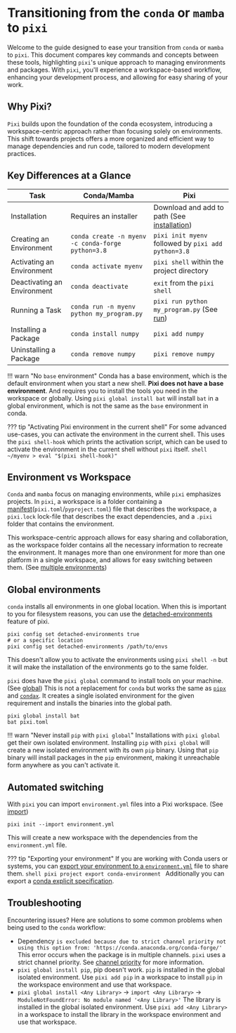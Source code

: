# Transitioning from the `conda` or `mamba` to `pixi`
Welcome to the guide designed to ease your transition from `conda` or `mamba` to `pixi`.
This document compares key commands and concepts between these tools, highlighting `pixi`'s unique approach to managing environments and packages.
With `pixi`, you'll experience a workspace-based workflow, enhancing your development process, and allowing for easy sharing of your work.

## Why Pixi?

`Pixi` builds upon the foundation of the conda ecosystem, introducing a workspace-centric approach rather than focusing solely on environments.
This shift towards projects offers a more organized and efficient way to manage dependencies and run code, tailored to modern development practices.

## Key Differences at a Glance

| Task                        | Conda/Mamba                                       | Pixi                                                                      |
|-----------------------------|---------------------------------------------------|---------------------------------------------------------------------------|
| Installation                | Requires an installer                             | Download and add to path (See [installation](../index.md))                |
| Creating an Environment     | `conda create -n myenv -c conda-forge python=3.8` | `pixi init myenv` followed by `pixi add python=3.8`                       |
| Activating an Environment   | `conda activate myenv`                            | `pixi shell` within the project directory                                 |
| Deactivating an Environment | `conda deactivate`                                | `exit` from the `pixi shell`                                              |
| Running a Task              | `conda run -n myenv python my_program.py`         | `pixi run python my_program.py` (See [run](../reference/cli/pixi/run.md)) |
| Installing a Package        | `conda install numpy`                             | `pixi add numpy`                                                          |
| Uninstalling a Package      | `conda remove numpy`                              | `pixi remove numpy`                                                       |


!!! warn "No `base` environment"
    Conda has a base environment, which is the default environment when you start a new shell.
    **Pixi does not have a base environment**. And requires you to install the tools you need in the workspace or globally.
    Using `pixi global install bat` will install `bat` in a global environment, which is not the same as the `base` environment in conda.

??? tip "Activating Pixi environment in the current shell"
    For some advanced use-cases, you can activate the environment in the current shell.
    This uses the `pixi shell-hook` which prints the activation script, which can be used to activate the environment in the current shell without `pixi` itself.
    ```shell
    ~/myenv > eval "$(pixi shell-hook)"
    ```

## Environment vs Workspace
`Conda` and `mamba` focus on managing environments, while `pixi` emphasizes projects.
In `pixi`, a workspace is a folder containing a [manifest](../reference/pixi_manifest.md)(`pixi.toml`/`pyproject.toml`) file that describes the workspace, a `pixi.lock` lock-file that describes the exact dependencies, and a `.pixi` folder that contains the environment.

This workspace-centric approach allows for easy sharing and collaboration, as the workspace folder contains all the necessary information to recreate the environment.
It manages more than one environment for more than one platform in a single workspace, and allows for easy switching between them. (See [multiple environments](../workspace/multi_environment.md))

## Global environments
`conda` installs all environments in one global location.
When this is important to you for filesystem reasons, you can use the [detached-environments](../reference/pixi_configuration.md#detached-environments) feature of pixi.
```shell
pixi config set detached-environments true
# or a specific location
pixi config set detached-environments /path/to/envs
```
This doesn't allow you to activate the environments using `pixi shell -n` but it will make the installation of the environments go to the same folder.

`pixi` does have the `pixi global` command to install tools on your machine. (See [global](../reference/cli/pixi/global.md))
This is not a replacement for `conda` but works the same as [`pipx`](https://pipx.pypa.io/stable/) and [`condax`](https://mariusvniekerk.github.io/condax/).
It creates a single isolated environment for the given requirement and installs the binaries into the global path.
```shell
pixi global install bat
bat pixi.toml
```

!!! warn "Never install `pip` with `pixi global`"
    Installations with `pixi global` get their own isolated environment.
    Installing `pip` with `pixi global` will create a new isolated environment with its own `pip` binary.
    Using that `pip` binary will install packages in the `pip` environment, making it unreachable form anywhere as you can't activate it.


## Automated switching
With `pixi` you can import `environment.yml` files into a Pixi workspace. (See [import](../reference/cli/pixi/init.md))
```shell
pixi init --import environment.yml
```
This will create a new workspace with the dependencies from the `environment.yml` file.

??? tip "Exporting your environment"
    If you are working with Conda users or systems, you can [export your environment to a `environment.yml`](../reference/cli/pixi/workspace/export.md) file to share them.
    ```shell
    pixi project export conda-environment
    ```
    Additionally you can export a [conda explicit specification](../reference/cli/pixi/workspace/export.md).

## Troubleshooting
Encountering issues? Here are solutions to some common problems when being used to the `conda` workflow:

- Dependency `is excluded because due to strict channel priority not using this option from: 'https://conda.anaconda.org/conda-forge/'`
  This error occurs when the package is in multiple channels. `pixi` uses a strict channel priority. See [channel priority](../advanced/channel_logic.md) for more information.
- `pixi global install pip`, pip doesn't work.
  `pip` is installed in the global isolated environment. Use `pixi add pip` in a workspace to install `pip` in the workspace environment and use that workspace.
- `pixi global install <Any Library>` -> `import <Any Library>` -> `ModuleNotFoundError: No module named '<Any Library>'`
   The library is installed in the global isolated environment. Use `pixi add <Any Library>` in a workspace to install the library in the workspace environment and use that workspace.
